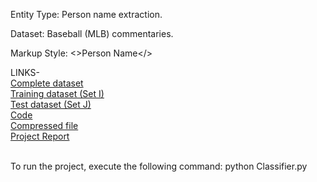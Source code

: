 Entity Type: Person name extraction.

Dataset: Baseball (MLB) commentaries.

Markup Style: <>Person Name</>

LINKS-<br />
[Complete dataset](https://github.com/Karan6Dharni/Data-Science-Project-1/tree/master/Complete%20Dataset) <br />
[Training dataset (Set I)](https://github.com/Karan6Dharni/Data-Science-Project-1/tree/master/train_set) <br />
[Test dataset (Set J)](https://github.com/Karan6Dharni/Data-Science-Project-1/tree/master/test_set) <br />
[Code](https://github.com/Karan6Dharni/Data-Science-Project-1) <br />
[Compressed file](https://github.com/Karan6Dharni/Data-Science-Project-1/blob/master/ProjectStage1.zip) <br />
[Project Report](https://github.com/Karan6Dharni/Data-Science-Project-1/blob/master/Project%20Report%20Stage%20I.pdf)

<br />
To run the project, execute the following command:  python Classifier.py
